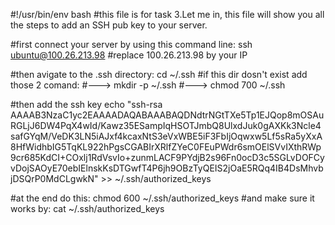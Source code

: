 #!/usr/bin/env bash
#this file is for task 3.Let me in, this file will show you all the steps to add an SSH pub key to your server.

#first connect your server by using this command line:
ssh ubuntu@100.26.213.98
#replace 100.26.213.98 by your IP

#then avigate to the .ssh directory:
cd ~/.ssh
#if this dir dosn't exist add those 2 comand:
#---> mkdir -p ~/.ssh
#---> chmod 700 ~/.ssh

#then add the ssh key 
echo "ssh-rsa AAAAB3NzaC1yc2EAAAADAQABAAABAQDNdtrNGtTXe5Tp1EJQop8mOSAuRGLjJ6DW4PqX4wId/Kawz35ESampIqHSOTJmbQ8UlxdJuk0gAXKk3Ncle4safGYqM/VeDK3LN5iAJxf4kcaxNtS3eVxWBE5iF3FbIjOqwxw5Lf5sRa5yXxA8HfWidhbIG5TqKL922hPgsCGABIrXRlfZYeC0FEuPWdr6smOElSVvIXthRWp9cr685KdCI+COxlj1RdVsvIo+zunmLACF9PYdjB2s96Fn0ocD3c5SGLvDOFCyvDojSAOyE70ebIElnskKsDTGwfT4P6jh9OBzTyQEIS2jOaE5RQq4IB4DsMhvbjDSQrP0MdCLgwkN" >> ~/.ssh/authorized_keys

#at the end do this:
chmod 600 ~/.ssh/authorized_keys
#and make sure it works by:
cat ~/.ssh/authorized_keys
